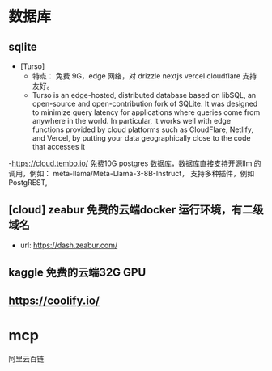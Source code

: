 # 数据库

## sqlite

- [Turso]
  - 特点： 免费 9G，edge 网络，对 drizzle nextjs vercel cloudflare 支持友好。
  - Turso is an edge-hosted, distributed database based on libSQL, an open-source and open-contribution fork of SQLite. It was designed to minimize query latency for applications where queries come from anywhere in the world. In particular, it works well with edge functions provided by cloud platforms such as CloudFlare, Netlify, and Vercel, by putting your data geographically close to the code that accesses it

 -https://cloud.tembo.io/ 免费10G postgres 数据库，数据库直接支持开源llm 的调用，例如： meta-llama/Meta-Llama-3-8B-Instruct， 支持多种插件，例如 PostgREST,


## [cloud] zeabur 免费的云端docker 运行环境，有二级域名
- url: https://dash.zeabur.com/


## kaggle 免费的云端32G GPU

## https://coolify.io/



# mcp
阿里云百链
